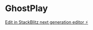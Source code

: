 # GhostPlay

[Edit in StackBlitz next generation editor ⚡️](https://stackblitz.com/~/github.com/Danger5415/GhostPlay)